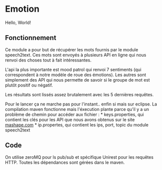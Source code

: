 # Emotion

Hello, World!

## Fonctionnement 
Ce module a pour but de récupérer les mots fournis par le module speech2text.  Ces mots sont envoyés à plusieurs API en ligne qui nous renvoi des choses tout à fait intéressantes.

L'api la plus importante est mood patrol qui renvoi 7 sentiments (qui correspondent à notre modèle de roue des émotions). Les autres sont simplement des API qui nous permette de savoir si le groupe de mot est plutôt positif ou négatif.

Les résultats sont lissés assez brutalement avec les 5 dernières requêtes.

Pour le lancer ça ne marche pas pour l'instant.. enfin si mais sur eclipse. La compilation maven fonctionne mais l'éxecution plante parce qu'il y a un problème de chemin pour accéder aux fichier :
    * keys.properties, qui contient les clés pour les API que nous avons obtenus sur le site [mashape.com](mashape.com)
    * ip.propertes, qui contient les ips, port, topic du module speech2text

## Code
On utilise zeroMQ pour ls pub/sub et spécifique Unirest pour les requêtes HTTP. Toutes les dépendances sont gérées dans le maven.
